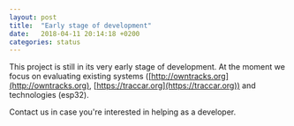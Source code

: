 ```yaml
---
layout: post
title:  "Early stage of development"
date:   2018-04-11 20:14:18 +0200
categories: status
---
```

This project is still in its very early stage of development. At the moment we focus on 
evaluating existing systems ([http://owntracks.org](http://owntracks.org), [https://traccar.org](https://traccar.org)) and
technologies (esp32).

Contact us in case you're interested in helping as a developer.